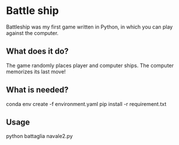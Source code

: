 # Battle ship

Battleship was my first game written in Python, in which you can play against the computer.

## What does it do?

The game randomly places player and computer ships. The computer memorizes its last move!

## What is needed?

conda env create -f environment.yaml
pip install -r requirement.txt

## Usage

python battaglia navale2.py
